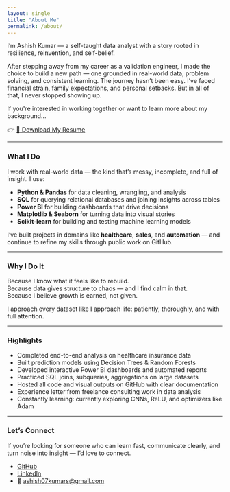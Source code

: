 ```yaml
---
layout: single
title: "About Me"
permalink: /about/
---
```



I’m Ashish Kumar — a self-taught data analyst with a story rooted in resilience, reinvention, and self-belief.

After stepping away from my career as a validation engineer, I made the choice to build a new path — one grounded in real-world data, problem solving, and consistent learning. The journey hasn’t been easy. I’ve faced financial strain, family expectations, and personal setbacks. But in all of that, I never stopped showing up.

If you're interested in working together or want to learn more about my background...

👉 [📄 Download My Resume](/assets/Ashish_ML_Updated_Resume.pdf)

---

### What I Do

I work with real-world data — the kind that’s messy, incomplete, and full of insight. I use:

- **Python & Pandas** for data cleaning, wrangling, and analysis  
- **SQL** for querying relational databases and joining insights across tables  
- **Power BI** for building dashboards that drive decisions  
- **Matplotlib & Seaborn** for turning data into visual stories  
- **Scikit-learn** for building and testing machine learning models  

I’ve built projects in domains like **healthcare**, **sales**, and **automation** — and continue to refine my skills through public work on GitHub.

---

### Why I Do It

Because I know what it feels like to rebuild.  
Because data gives structure to chaos — and I find calm in that.  
Because I believe growth is earned, not given.

I approach every dataset like I approach life: patiently, thoroughly, and with full attention.

---

### Highlights

- Completed end-to-end analysis on healthcare insurance data  
- Built prediction models using Decision Trees & Random Forests  
- Developed interactive Power BI dashboards and automated reports  
- Practiced SQL joins, subqueries, aggregations on large datasets  
- Hosted all code and visual outputs on GitHub with clear documentation  
- Experience letter from freelance consulting work in data analysis  
- Constantly learning: currently exploring CNNs, ReLU, and optimizers like Adam

---

### Let’s Connect

If you’re looking for someone who can learn fast, communicate clearly, and turn noise into insight — I’d love to connect.

- [GitHub](github.com/AshishSahai)
- [LinkedIn](linkedin.com/in/ashish-sa-kumar)
- 📧 ashish07kumars@gmail.com